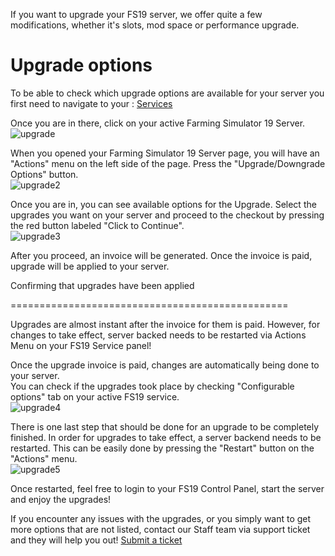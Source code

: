 If you want to upgrade your FS19 server, we offer quite a few modifications, whether it's slots, mod space or performance upgrade.

Upgrade options
===============

  
To be able to check which upgrade options are available for your server you first need to navigate to your : [Services](https://clients.fragnet.net/clientarea.php?action=services)  
  
Once you are in there, click on your active Farming Simulator 19 Server.  
![upgrade](../images/updgrade1.png")

When you opened your Farming Simulator 19 Server page, you will have an "Actions" menu on the left side of the page. Press the "Upgrade/Downgrade Options" button.  
![upgrade2](../images/upgrade2.png")

  
Once you are in, you can see available options for the Upgrade. Select the upgrades you want on your server and proceed to the checkout by pressing the red button labeled "Click to Continue".  
![upgrade3](../images/upgrade3.png")  
  
After you proceed, an invoice will be generated. Once the invoice is paid, upgrade will be applied to your server.

Confirming that upgrades have been applied  
  

================================================

Upgrades are almost instant after the invoice for them is paid. However, for changes to take effect, server backed needs to be restarted via Actions Menu on your FS19 Service panel!

Once the upgrade invoice is paid, changes are automatically being done to your server.   
You can check if the upgrades took place by checking "Configurable options" tab on your active FS19 service.  
![upgrade4](../images/upgrade4.png")

  
There is one last step that should be done for an upgrade to be completely finished. In order for upgrades to take effect, a server backend needs to be restarted. This can be easily done by pressing the "Restart" button on the "Actions" menu.  
![upgrade5](../images/upgrade5.png")  
  
Once restarted, feel free to login to your FS19 Control Panel, start the server and enjoy the upgrades!  
  

If you encounter any issues with the upgrades, or you simply want to get more options that are not listed, contact our Staff team via support ticket and they will help you out! [Submit a ticket](https://clients.fragnet.net/submitticket.php)